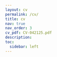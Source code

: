 ```yaml
---
layout: cv
permalink: /cv/
title: cv
nav: true
nav_order: 3
cv_pdf: CV-042125.pdf
description: 
toc:
  sidebar: left
---
```

